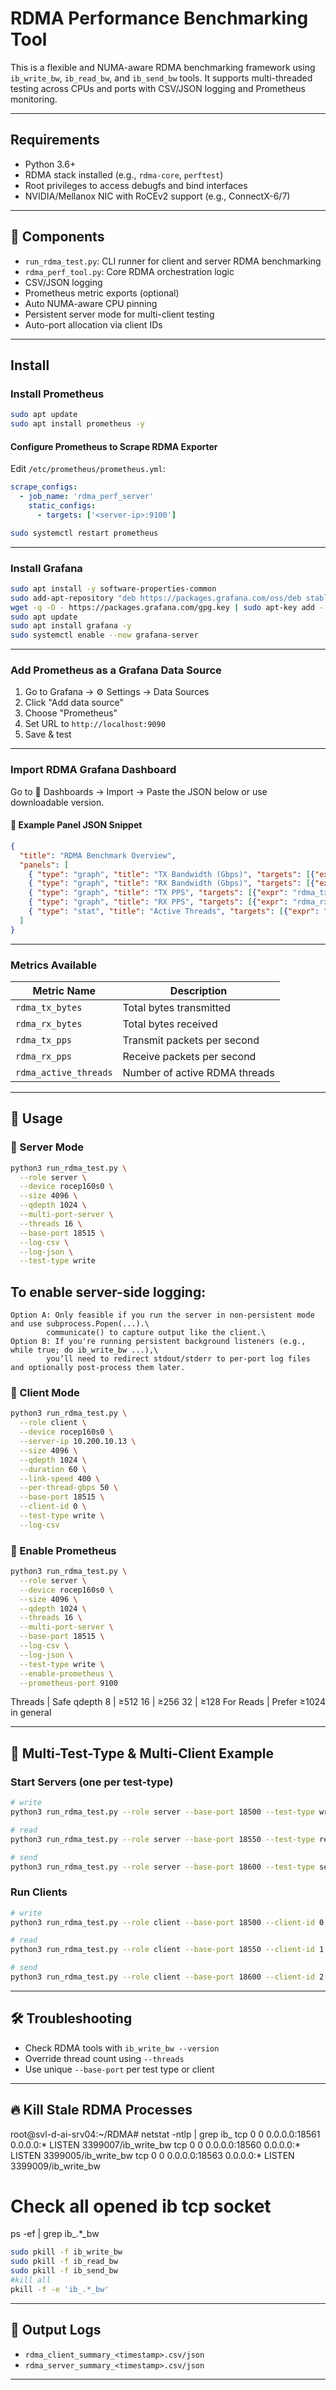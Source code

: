 # RDMA Performance Benchmarking Tool

This is a flexible and NUMA-aware RDMA benchmarking framework using `ib_write_bw`, `ib_read_bw`, and `ib_send_bw` tools. It supports multi-threaded testing across CPUs and ports with CSV/JSON logging and Prometheus monitoring.

---

## Requirements

- Python 3.6+
- RDMA stack installed (e.g., `rdma-core`, `perftest`)
- Root privileges to access debugfs and bind interfaces
- NVIDIA/Mellanox NIC with RoCEv2 support (e.g., ConnectX-6/7)

---

## 🧰 Components

- `run_rdma_test.py`: CLI runner for client and server RDMA benchmarking
- `rdma_perf_tool.py`: Core RDMA orchestration logic
- CSV/JSON logging
- Prometheus metric exports (optional)
- Auto NUMA-aware CPU pinning
- Persistent server mode for multi-client testing
- Auto-port allocation via client IDs

---

## Install

### Install Prometheus

```bash
sudo apt update
sudo apt install prometheus -y
```

#### Configure Prometheus to Scrape RDMA Exporter

Edit `/etc/prometheus/prometheus.yml`:

```yaml
scrape_configs:
  - job_name: 'rdma_perf_server'
    static_configs:
      - targets: ['<server-ip>:9100']
```

```bash
sudo systemctl restart prometheus
```

---

### Install Grafana

```bash
sudo apt install -y software-properties-common
sudo add-apt-repository "deb https://packages.grafana.com/oss/deb stable main"
wget -q -O - https://packages.grafana.com/gpg.key | sudo apt-key add -
sudo apt update
sudo apt install grafana -y
sudo systemctl enable --now grafana-server
```

---

### Add Prometheus as a Grafana Data Source

1. Go to Grafana → ⚙️ Settings → Data Sources
2. Click "Add data source"
3. Choose "Prometheus"
4. Set URL to `http://localhost:9090`
5. Save & test

---

### Import RDMA Grafana Dashboard

Go to 🧩 Dashboards → Import → Paste the JSON below or use downloadable version.

#### 📄 Example Panel JSON Snippet

```json
{
  "title": "RDMA Benchmark Overview",
  "panels": [
    { "type": "graph", "title": "TX Bandwidth (Gbps)", "targets": [{"expr": "rdma_tx_bytes"}] },
    { "type": "graph", "title": "RX Bandwidth (Gbps)", "targets": [{"expr": "rdma_rx_bytes"}] },
    { "type": "graph", "title": "TX PPS", "targets": [{"expr": "rdma_tx_pps"}] },
    { "type": "graph", "title": "RX PPS", "targets": [{"expr": "rdma_rx_pps"}] },
    { "type": "stat", "title": "Active Threads", "targets": [{"expr": "rdma_active_threads"}] }
  ]
}
```

---

### Metrics Available

| Metric Name         | Description                          |
|---------------------|--------------------------------------|
| `rdma_tx_bytes`     | Total bytes transmitted              |
| `rdma_rx_bytes`     | Total bytes received                 |
| `rdma_tx_pps`       | Transmit packets per second          |
| `rdma_rx_pps`       | Receive packets per second           |
| `rdma_active_threads`| Number of active RDMA threads       |

---

## 🚀 Usage

### 🔹 Server Mode

```bash
python3 run_rdma_test.py \
  --role server \
  --device rocep160s0 \
  --size 4096 \
  --qdepth 1024 \
  --multi-port-server \
  --threads 16 \
  --base-port 18515 \
  --log-csv \
  --log-json \
  --test-type write
```
## To enable server-side logging:
    Option A: Only feasible if you run the server in non-persistent mode and use subprocess.Popen(...).\
            communicate() to capture output like the client.\
    Option B: If you're running persistent background listeners (e.g., while true; do ib_write_bw ...),\ 
            you’ll need to redirect stdout/stderr to per-port log files and optionally post-process them later.

### 🔹 Client Mode

```bash
python3 run_rdma_test.py \
  --role client \
  --device rocep160s0 \
  --server-ip 10.200.10.13 \
  --size 4096 \
  --qdepth 1024 \
  --duration 60 \
  --link-speed 400 \
  --per-thread-gbps 50 \
  --base-port 18515 \
  --client-id 0 \
  --test-type write \
  --log-csv
```

### 🔹 Enable Prometheus

```bash
python3 run_rdma_test.py \
  --role server \
  --device rocep160s0 \
  --size 4096 \
  --qdepth 1024 \
  --threads 16 \
  --multi-port-server \
  --base-port 18515 \
  --log-csv \
  --log-json \
  --test-type write \
  --enable-prometheus \
  --prometheus-port 9100
```

Threads | Safe qdepth
8 | ≥512
16 | ≥256
32 | ≥128
For Reads | Prefer ≥1024 in general

---

## 🧪 Multi-Test-Type & Multi-Client Example

### Start Servers (one per test-type)

```bash
# write
python3 run_rdma_test.py --role server --base-port 18500 --test-type write ...

# read
python3 run_rdma_test.py --role server --base-port 18550 --test-type read ...

# send
python3 run_rdma_test.py --role server --base-port 18600 --test-type send ...
```

### Run Clients

```bash
# write
python3 run_rdma_test.py --role client --base-port 18500 --client-id 0 --test-type write ...

# read
python3 run_rdma_test.py --role client --base-port 18550 --client-id 1 --test-type read ...

# send
python3 run_rdma_test.py --role client --base-port 18600 --client-id 2 --test-type send ...
```

---

## 🛠 Troubleshooting

- Check RDMA tools with `ib_write_bw --version`
- Override thread count using `--threads`
- Use unique `--base-port` per test type or client

---

## 🔥 Kill Stale RDMA Processes

root@svl-d-ai-srv04:~/RDMA# netstat -ntlp | grep  ib_
tcp        0      0 0.0.0.0:18561           0.0.0.0:*               LISTEN      3399007/ib_write_bw 
tcp        0      0 0.0.0.0:18560           0.0.0.0:*               LISTEN      3399005/ib_write_bw 
tcp        0      0 0.0.0.0:18563           0.0.0.0:*               LISTEN      3399009/ib_write_bw 

# Check all opened ib tcp socket
ps -ef | grep ib_.*_bw


```bash
sudo pkill -f ib_write_bw
sudo pkill -f ib_read_bw
sudo pkill -f ib_send_bw
#kill all 
pkill -f -e 'ib_.*_bw'

```

---

## 📁 Output Logs

- `rdma_client_summary_<timestamp>.csv/json`
- `rdma_server_summary_<timestamp>.csv/json`

---
